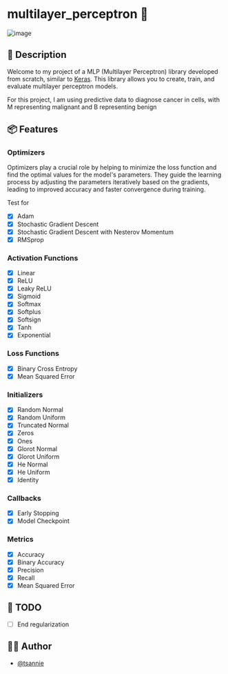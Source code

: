 # multilayer_perceptron 🧮

![image](https://i.imgur.com/18CCG1y.png)

## 📝 Description

Welcome to my project of a MLP (Multilayer Perceptron) library developed from scratch, similar to [Keras](https://keras.io/api/). This library allows you to create, train, and evaluate multilayer perceptron models.

For this project, I am using predictive data to diagnose cancer in cells, with M representing malignant and B representing benign

## 📦 Features

### Optimizers

Optimizers play a crucial role by helping to minimize the loss function and find the optimal values for the model's parameters. They guide the learning process by adjusting the parameters iteratively based on the gradients, leading to improved accuracy and faster convergence during training.

Test for

- [x] Adam
- [x] Stochastic Gradient Descent
- [x] Stochastic Gradient Descent with Nesterov Momentum
- [x] RMSprop

### Activation Functions

- [x] Linear
- [x] ReLU
- [x] Leaky ReLU
- [x] Sigmoid
- [x] Softmax
- [x] Softplus
- [x] Softsign
- [x] Tanh
- [x] Exponential

### Loss Functions

- [x] Binary Cross Entropy
- [x] Mean Squared Error

### Initializers

- [x] Random Normal
- [x] Random Uniform
- [x] Truncated Normal
- [x] Zeros
- [x] Ones
- [x] Glorot Normal
- [x] Glorot Uniform
- [x] He Normal
- [x] He Uniform
- [x] Identity

### Callbacks

- [x] Early Stopping
- [x] Model Checkpoint

### Metrics

- [x] Accuracy
- [x] Binary Accuracy
- [x] Precision
- [x] Recall
- [x] Mean Squared Error

## 📌 TODO

- [ ] End regularization

## 👨‍💻 Author

- [@tsannie](https://github.com/tsannie)
